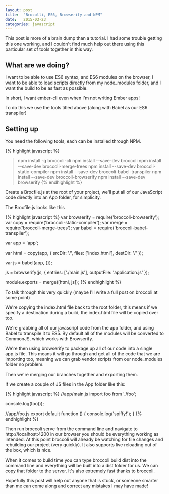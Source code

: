 ```yaml
---
layout: post
title:  "Brocolli, ES6, Browserify and NPM"
date:   2015-03-23
categories: javascript
---
```

This post is more of a brain dump than a tutorial. I had some trouble getting this one working, and I couldn't find much help out there using this particular set of tools together in this way.

## What are we doing?
I want to be able to use ES6 syntax, and ES6 modules on the browser, I want to be able to load scripts directly from my node_modules folder, and I want the build to be as fast as possible.

In short, I want ember-cli even when I'm not writing Ember apps!

To do this we use the tools titled above (along with Babel as our ES6 transpiler)

## Setting up
You need the following tools, each can be installed through NPM.

{% highlight javascript %}
> npm install -g broccoli-cli 
> npm install --save-dev broccoli
> npm install --save-dev broccoli-merge-trees
> npm install --save-dev broccoli-static-compiler
> npm install --save-dev broccoli-babel-transpiler
> npm install --save-dev broccoli-browserify
> npm install --save-dev browserify
{% endhighlight %}

Create a Brocfile.js at the root of your project, we'll put all of our JavaScript code directly into an App folder, for simplicity.

The Brocfile.js looks like this

{% highlight javascript %}
var browserify = require('broccoli-browserify');
var copy = require('broccoli-static-compiler');
var merge = require('broccoli-merge-trees');
var babel = require('broccoli-babel-transpiler');

var app = 'app';

var html = copy(app, {
  srcDir: '/',
  files: ['index.html'],
  destDir: '/'
});

var js = babel(app, {});

js = browserify(js, {
  entries: ['./main.js'],
  outputFile: 'application.js'
});

module.exports = merge([html, js]);
{% endhighlight %}

To talk through this very quickly (maybe I'll write a full post on broccoli at some point)

We're copying the index.html file back to the root folder, this means if we specify a destination during a build, the index.html file will be copied over too.

We're grabbing all of our javascript code from the app folder, and using Babel to transpile it to ES5. By default all of the modules will be converted to CommonJS, which works with Browserify.

We're then using browserify to package up all of our code into a single app.js file. This means it will go through and get all of the code that we are importing too, meaning we can grab vendor scripts from our node_modules folder no problem.

Then we're merging our branches together and exporting them.

If we create a couple of JS files in the App folder like this:

{% highlight javascript %}
//app/main.js
import foo from './foo';

console.log(foo());

//app/foo.js
export default function () {
  console.log('spiffy!');
}
{% endhighlight %}

Then run broccoli serve from the command line and navigate to http://localhost:4200 in our browser you should be everything working as intended. At this point broccoli will already be watching for file changes and rebuilding our project (very quickly). It also supports live reloading out of the box, which is nice.

When it comes to build time you can type broccoli build dist into the command line and everything will be built into a dist folder for us. We can copy that folder to the server. It's also extremely fast thanks to broccoli.

Hopefully this post will help out anyone that is stuck, or someone smarter than me can come along and correct any mistakes I may have made!
